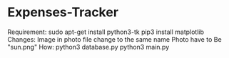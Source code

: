 # Expenses-Tracker
Requirement:
sudo apt-get install python3-tk
pip3 install matplotlib
Changes:
Image in photo file change to the same name
Photo have to Be "sun.png"
How:
python3 database.py
python3 main.py

